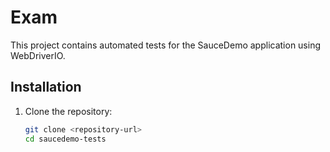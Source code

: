 # Exam 

This project contains automated tests for the SauceDemo application using WebDriverIO.

## Installation

1. Clone the repository:
   ```bash
   git clone <repository-url>
   cd saucedemo-tests
